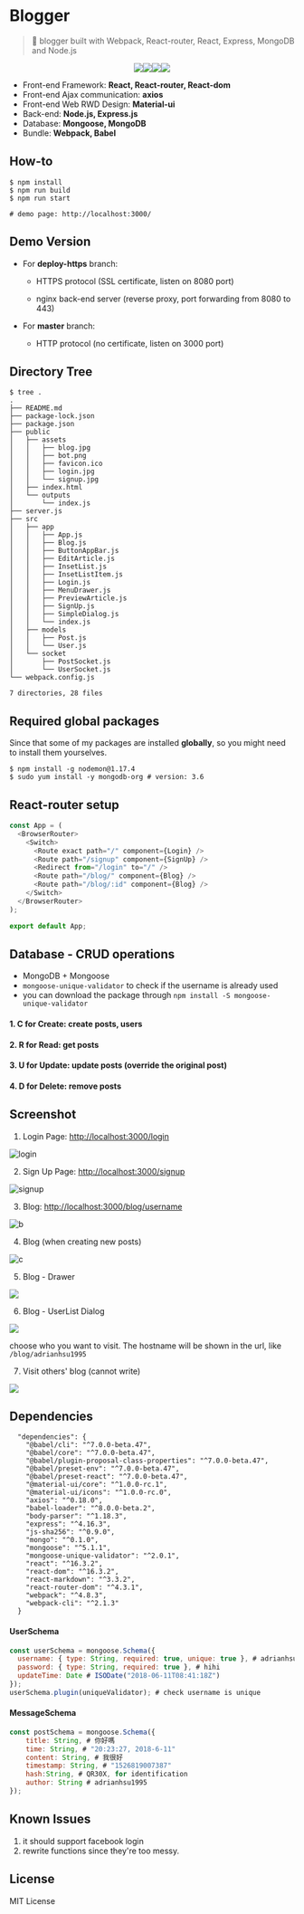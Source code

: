 # Blogger

> 🏃 blogger built with Webpack, React-router, React, Express, MongoDB and Node.js


<p align=center>
<a target="_blank" href="https://npmjs.org/package/life-commit" title="NPM version"><img src="https://img.shields.io/npm/v/life-commit.svg"></a><a target="_blank" href="http://nodejs.org/download/" title="Node version"><img src="https://img.shields.io/badge/node.js-%3E=_6.0-green.svg"></a><a target="_blank" href="https://opensource.org/licenses/MIT" title="License: MIT"><img src="https://img.shields.io/badge/License-MIT-blue.svg"></a><a target="_blank" href="http://makeapullrequest.com" title="PRs Welcome"><img src="https://img.shields.io/badge/PRs-welcome-brightgreen.svg"></a>
</p>  




- Front-end Framework: **React, React-router, React-dom**
- Front-end Ajax communication: **axios**
- Front-end Web RWD Design: **Material-ui**
- Back-end: **Node.js, Express.js**
- Database: **Mongoose, MongoDB**
- Bundle: **Webpack, Babel**



## How-to

```Shell
$ npm install 
$ npm run build
$ npm run start 

# demo page: http://localhost:3000/
```



## Demo Version

* For **deploy-https** branch: 

  * HTTPS protocol (SSL certificate, listen on 8080 port)

  * nginx back-end server (reverse proxy, port forwarding from 8080 to 443)

    

* For **master** branch: 

  * HTTP protocol (no certificate, listen on 3000 port)



## Directory Tree

```
$ tree .
.
├── README.md
├── package-lock.json
├── package.json
├── public
│   ├── assets
│   │   ├── blog.jpg
│   │   ├── bot.png
│   │   ├── favicon.ico
│   │   ├── login.jpg
│   │   └── signup.jpg
│   ├── index.html
│   └── outputs
│       └── index.js
├── server.js
├── src
│   ├── app
│   │   ├── App.js
│   │   ├── Blog.js
│   │   ├── ButtonAppBar.js
│   │   ├── EditArticle.js
│   │   ├── InsetList.js
│   │   ├── InsetListItem.js
│   │   ├── Login.js
│   │   ├── MenuDrawer.js
│   │   ├── PreviewArticle.js
│   │   ├── SignUp.js
│   │   ├── SimpleDialog.js
│   │   └── index.js
│   ├── models
│   │   ├── Post.js
│   │   └── User.js
│   └── socket
│       ├── PostSocket.js
│       └── UserSocket.js
└── webpack.config.js

7 directories, 28 files
```



## Required global packages

Since that some of my packages are installed **globally**, so you might need to install them yourselves.

```shell
$ npm install -g nodemon@1.17.4
$ sudo yum install -y mongodb-org # version: 3.6
```



## React-router setup

```javascript
const App = (
  <BrowserRouter>
    <Switch>
      <Route exact path="/" component={Login} />
      <Route path="/signup" component={SignUp} />
      <Redirect from="/login" to="/" />
      <Route path="/blog/" component={Blog} />
      <Route path="/blog/:id" component={Blog} />
    </Switch>
  </BrowserRouter>
);

export default App;
```

## Database - CRUD operations

- MongoDB + Mongoose
- `mongoose-unique-validator` to check if the username is already used
- you can download the package through `npm install -S mongoose-unique-validator`



#### 1. C for Create: create posts, users

#### 2. R for Read: get posts 

#### 3. U for Update: update posts (override the original post)

#### 4. D for Delete: remove posts



## Screenshot

1. Login Page: [http://localhost:3000/login](http://localhost:3000/login)

![login](img/login.png)

2. Sign Up Page: [http://localhost:3000/signup](http://localhost:3000/signup)

![signup](img/signup.png)

3. Blog: [http://localhost:3000/blog/username](http://localhost:3000/blog/username)

![b](./img/update-delete.png)



4. Blog (when creating new posts)

![c](./img/put.png)

5. Blog - Drawer

![](img/drawer.png)



6. Blog - UserList Dialog

![](./img/visitor.png)

choose who you want to visit. The hostname will be shown in the url, like `/blog/adrianhsu1995`

7. Visit others' blog (cannot write)

![](./img/visit.png)

## Dependencies

```
  "dependencies": {
    "@babel/cli": "^7.0.0-beta.47",
    "@babel/core": "^7.0.0-beta.47",
    "@babel/plugin-proposal-class-properties": "^7.0.0-beta.47",
    "@babel/preset-env": "^7.0.0-beta.47",
    "@babel/preset-react": "^7.0.0-beta.47",
    "@material-ui/core": "^1.0.0-rc.1",
    "@material-ui/icons": "^1.0.0-rc.0",
    "axios": "^0.18.0",
    "babel-loader": "^8.0.0-beta.2",
    "body-parser": "^1.18.3",
    "express": "^4.16.3",
    "js-sha256": "^0.9.0",
    "mongo": "^0.1.0",
    "mongoose": "^5.1.1",
    "mongoose-unique-validator": "^2.0.1",
    "react": "^16.3.2",
    "react-dom": "^16.3.2",
    "react-markdown": "^3.3.2",
    "react-router-dom": "^4.3.1",
    "webpack": "^4.8.3",
    "webpack-cli": "^2.1.3"
  }
```



#### UserSchema

```javascript
const userSchema = mongoose.Schema({
  username: { type: String, required: true, unique: true }, # adrianhsu1995
  password: { type: String, required: true }, # hihi
  updateTime: Date # ISODate("2018-06-11T08:41:18Z")
});
userSchema.plugin(uniqueValidator); # check username is unique
```

#### MessageSchema

```Javascript
const postSchema = mongoose.Schema({
    title: String, # 你好嗎
    time: String, # "20:23:27, 2018-6-11"
    content: String, # 我很好
    timestamp: String, # "1526819007387"
    hash:String, # QR30X, for identification
    author: String # adrianhsu1995
});
```

## Known Issues

1. it should support facebook login
2. rewrite functions since they're too messy.



## License

MIT License
